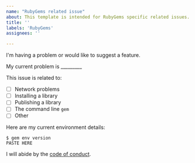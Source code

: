 ```yaml
---
name: "RubyGems related issue"
about: This template is intended for RubyGems specific related issues.
title: ''
labels: 'RubyGems'
assignees: ''

---
```


I'm having a problem or would like to suggest a feature.

My current problem is _________

This issue is related to:

  - [ ] Network problems
  - [ ] Installing a library
  - [ ] Publishing a library
  - [ ] The command line `gem`
  - [ ] Other

Here are my current environment details:

```
$ gem env version
PASTE HERE
```

I will abide by the [code of conduct](https://github.com/rubygems/rubygems/blob/master/CODE_OF_CONDUCT.md).
